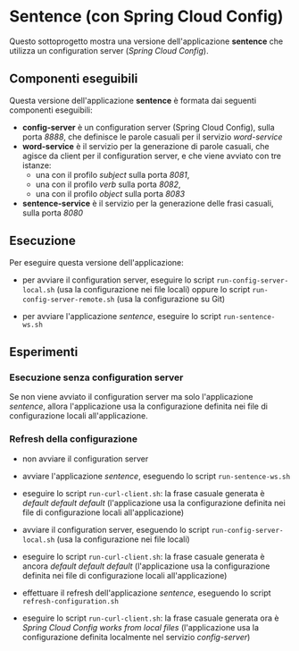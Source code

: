 # Sentence (con Spring Cloud Config)

Questo sottoprogetto mostra una versione dell'applicazione **sentence** che utilizza un configuration server (*Spring Cloud Config*). 

## Componenti eseguibili

Questa versione dell'applicazione **sentence** è formata dai seguenti componenti eseguibili: 

* **config-server** è un configuration server (Spring Cloud Config), sulla porta *8888*, che definisce le parole casuali per il servizio *word-service*
* **word-service** è il servizio per la generazione di parole casuali, che agisce da client per il configuration server, e che viene avviato con tre istanze: 
  * una con il profilo *subject* sulla porta *8081*, 
  * una con il profilo *verb* sulla porta *8082*, 
  * una con il profilo *object* sulla porta *8083* 
* **sentence-service** è il servizio per la generazione delle frasi casuali, sulla porta *8080*

## Esecuzione 

Per eseguire questa versione dell'applicazione: 

* per avviare il configuration server, eseguire lo script `run-config-server-local.sh` (usa la configurazione nei file locali) oppure lo script `run-config-server-remote.sh` (usa la configurazione su Git)

* per avviare l'applicazione *sentence*, eseguire lo script `run-sentence-ws.sh` 

## Esperimenti 

### Esecuzione senza configuration server 

Se non viene avviato il configuration server ma solo l'applicazione *sentence*, allora l'applicazione usa la configurazione definita nei file di configurazione locali all'applicazione. 

### Refresh della configurazione  

* non avviare il configuration server 

* avviare l'applicazione *sentence*, eseguendo lo script `run-sentence-ws.sh` 

* eseguire lo script `run-curl-client.sh`: la frase casuale generata è *default default default* (l'applicazione usa la configurazione definita nei file di configurazione locali all'applicazione)

* avviare il configuration server, eseguendo lo script `run-config-server-local.sh` (usa la configurazione nei file locali) 

* eseguire lo script `run-curl-client.sh`: la frase casuale generata è ancora *default default default* (l'applicazione usa la configurazione definita nei file di configurazione locali all'applicazione)

* effettuare il refresh dell'applicazione *sentence*, eseguendo lo script `refresh-configuration.sh` 

* eseguire lo script `run-curl-client.sh`: la frase casuale generata ora è *Spring Cloud Config works from local files* (l'applicazione usa la configurazione definita localmente nel servizio *config-server*)


